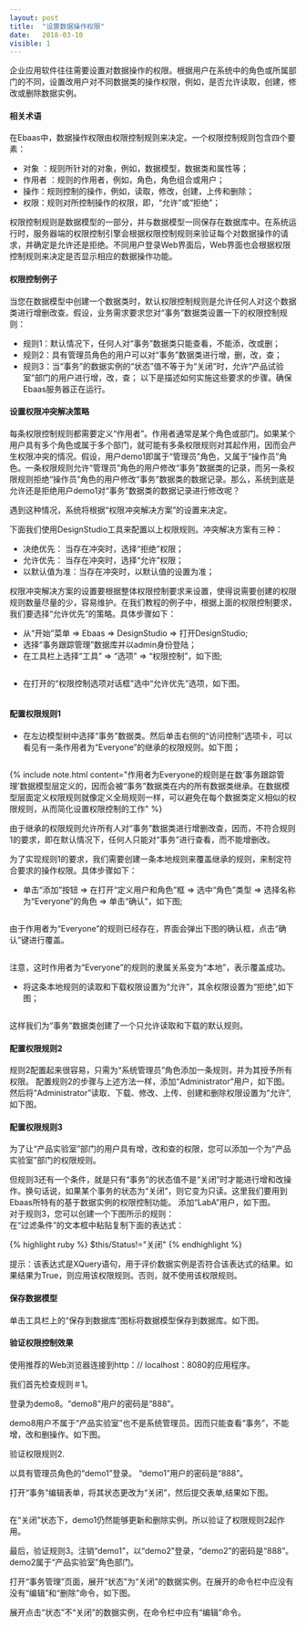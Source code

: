 ```yaml
---
layout: post
title:  "设置数据操作权限"
date:   2018-03-10
visible: 1
---
```


企业应用软件往往需要设置对数据操作的权限。根据用户在系统中的角色或所属部门的不同，设置改用户对不同数据类的操作权限，例如，是否允许读取，创建，修改或删除数据实例。

#### 相关术语

在Ebaas中，数据操作权限由权限控制规则来决定。一个权限控制规则包含四个要素：

* 对象 ：规则所针对的对象，例如，数据模型，数据类和属性等；
* 作用者 ：规则的作用者，例如，角色，角色组合或用户；
* 操作：规则控制的操作，例如，读取，修改，创建，上传和删除；
* 权限：规则对所控制操作的权限，即，“允许”或“拒绝”；

权限控制规则是数据模型的一部分，并与数据模型一同保存在数据库中。在系统运行时，服务器端的权限控制引擎会根据权限控制规则来验证每个对数据操作的请求，并确定是允许还是拒绝。不同用户登录Web界面后，Web界面也会根据权限控制规则来决定是否显示相应的数据操作功能。

#### 权限控制例子

当您在数据模型中创建一个数据类时，默认权限控制规则是允许任何人对这个数据类进行增删改查。假设，业务需求要求您对“事务”数据类设置一下的权限控制规则：

* 规则1：默认情况下，任何人对“事务”数据类只能查看，不能添，改或删；
* 规则2：具有管理员角色的用户可以对“事务”数据类进行增，删，改，查；
* 规则3：当“事务”的数据实例的“状态”值不等于为“关闭”时，允许“产品试验室”部门的用户进行增，改，查；
以下是描述如何实施这些要求的步骤。确保Ebaas服务器正在运行。

#### 设置权限冲突解决策略

每条权限控制规则都需要定义“作用者”。作用者通常是某个角色或部门。如果某个用户具有多个角色或属于多个部门，就可能有多条权限规则对其起作用，因而会产生权限冲突的情况。假设，用户demo1即属于“管理员”角色，又属于“操作员”角色。一条权限规则允许“管理员”角色的用户修改“事务”数据类的记录，而另一条权限规则拒绝“操作员”角色的用户修改“事务”数据类的数据记录。那么，系统到底是允许还是拒绝用户demo1对“事务”数据类的数据记录进行修改呢？

遇到这种情况，系统将根据“权限冲突解决方案”的设置来决定。

下面我们使用DesignStudio工具来配置以上权限规则。冲突解决方案有三种：

* 决绝优先： 当存在冲突时，选择“拒绝”权限；
* 允许优先： 当存在冲突时，选择“允许”权限；
* 以默认值为准：当存在冲突时，以默认值的设置为准；

权限冲突解决方案的设置要根据整体权限控制要求来设置，使得说需要创建的权限规则数量尽量的少，容易维护。在我们教程的例子中，根据上面的权限控制要求，我们要选择“允许优先”的策略。具体步骤如下：

* 从“开始”菜单 => Ebaas => DesignStudio => 打开DesignStudio;
* 选择“事务跟踪管理”数据库并以admin身份登陆；
* 在工具栏上选择“工具” => “选项” => “权限控制”，如下图;

<img src="{{'/assets/img/2018-3-10-Tutorial-设置数据操作权限11.png' | prepend: site.baseurl }}" alt="">

* 在打开的“权限控制选项对话框”选中“允许优先”选项，如下图。

<img src="{{'/assets/img/2018-3-10-Tutorial-设置数据操作权限12.png' | prepend: site.baseurl }}" alt="">

#### 配置权限规则1

* 在左边模型树中选择“事务”数据类。然后单击右侧的“访问控制”选项卡，可以看见有一条作用者为“Everyone”的继承的权限规则。如下图；

<img src="{{'/assets/img/2018-3-10-Tutorial-设置数据操作权限1.png' | prepend: site.baseurl }}" alt="">

{% include note.html content="作用者为Everyone的规则是在数‘事务跟踪管理’数据模型层定义的，因而会被“事务”数据类在内的所有数据类继承。在数据模型层面定义权限规则就像定义全局规则一样，可以避免在每个数据类定义相似的权限规则，从而简化设置权限控制的工作" %}

由于继承的权限规则允许所有人对“事务”数据类进行增删改查，因而，不符合规则1的要求，即在默认情况下，任何人只能对“事务”进行查看，而不能增删改。

为了实现规则1的要求，我们需要创建一条本地规则来覆盖继承的规则，来制定符合要求的操作权限。具体步骤如下：

* 单击“添加”按钮 => 在打开“定义用户和角色”框 => 选中“角色”类型 => 选择名称为“Everyone”的角色 => 单击“确认”，如下图;

<img src="{{'/assets/img/2018-3-10-Tutorial-设置数据操作权限2.png' | prepend: site.baseurl }}" alt="">

由于作用者为“Everyone”的规则已经存在，界面会弹出下图的确认框，点击“确认”键进行覆盖。

<img src="{{'/assets/img/2018-3-10-Tutorial-设置数据操作权限3.png' | prepend: site.baseurl }}" alt="">

注意，这时作用者为“Everyone”的规则的隶属关系变为“本地”，表示覆盖成功。

* 将这条本地规则的读取和下载权限设置为“允许”，其余权限设置为“拒绝”,如下图；

<img src="{{'/assets/img/2018-3-10-Tutorial-设置数据操作权限4.png' | prepend: site.baseurl }}" alt="">

这样我们为“事务”数据类创建了一个只允许读取和下载的默认规则。

#### 配置权限规则2

规则2配置起来很容易，只需为“系统管理员”角色添加一条规则，并为其授予所有权限。
配置规则2的步骤与上述方法一样，添加“Administrator”用户，如下图。
<img src="{{'/assets/img/2018-3-10-Tutorial-设置数据操作权限5.png' | prepend: site.baseurl }}" alt=""><br>
然后将“Administrator”读取、下载、修改、上传、创建和删除权限设置为“允许”,如下图。
<img src="{{'/assets/img/2018-3-10-Tutorial-设置数据操作权限6.png' | prepend: site.baseurl }}" alt=""><br>

#### 配置权限规则3

为了让“产品实验室”部门的用户具有增，改和查的权限，您可以添加一个为“产品实验室”部门的权限规则。

但规则3还有一个条件，就是只有“事务”的状态值不是“关闭”时才能进行增和改操作。换句话说，如果某个事务的状态为“关闭”，则它变为只读。这里我们要用到Ebaas所特有的基于数据实例的权限控制功能。
添加“LabA”用户，如下图。
<img src="{{'/assets/img/2018-3-10-Tutorial-设置数据操作权限7.png' | prepend: site.baseurl }}" alt=""><br>
对于规则3，您可以创建一个下图所示的规则：
<img src="{{'/assets/img/2018-3-10-Tutorial-设置数据操作权限8.png' | prepend: site.baseurl }}" alt=""><br>
在“过滤条件”的文本框中粘贴复制下面的表达式：

{% highlight ruby %}
$this/Status!="关闭"
{% endhighlight %}

提示：该表达式是XQuery语句，用于评价数据实例是否符合该表达式的结果。如果结果为True，则应用该权限规则。否则，就不使用该权限规则。

#### 保存数据模型

单击工具栏上的“保存到数据库”图标将数据模型保存到数据库。如下图。
<img src="{{'/assets/img/2018-3-10-Tutorial-设置数据操作权限9.png' | prepend: site.baseurl }}" alt=""><br>

#### 验证权限控制效果

使用推荐的Web浏览器连接到http：// localhost：8080的应用程序。

我们首先检查规则＃1。

登录为demo8。“demo8”用户的密码是“888”。

demo8用户不属于“产品实验室”也不是系统管理员。因而只能查看“事务”，不能增，改和删操作。如下图。
<img src="{{'/assets/img/2018-3-10-Tutorial-设置数据操作权限10.png' | prepend: site.baseurl }}" alt=""><br>

验证权限规则2.

以具有管理员角色的“demo1”登录。 “demo1”用户的密码是“888”。

打开“事务”编辑表单，将其状态更改为“关闭”，然后提交表单,结果如下图。

<img src="{{'/assets/img/2018-3-10-Tutorial-设置数据操作权限13.png' | prepend: site.baseurl }}" alt=""><br>

在“关闭”状态下，demo1仍然能够更新和删除实例。所以验证了权限规则2起作用。

最后，验证规则3。注销“demo1”，以“demo2”登录，“demo2”的密码是“888”。demo2属于“产品实验室”角色部门。

打开“事务管理”页面，展开“状态”为“关闭”的数据实例。在展开的命令栏中应没有没有“编辑”和“删除”命令，如下图。
<img src="{{'/assets/img/2018-3-10-Tutorial-设置数据操作权限14.png' | prepend: site.baseurl }}" alt=""><br>

展开点击“状态”不“关闭”的数据实例，在命令栏中应有“编辑”命令。


